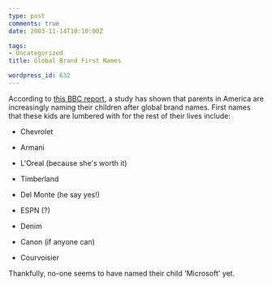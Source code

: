 ```yaml
---
type: post
comments: true
date: 2003-11-14T10:10:00Z

tags:
- Uncategorized
title: Global Brand First Names

wordpress_id: 632
---
```


According to [this BBC report](http://news.bbc.co.uk/1/hi/world/americas/3268161.stm), a study has shown that parents in America are increasingly naming their children after global brand names. First names that these kids are lumbered with for the rest of their lives include:



	


	
  * Chevrolet

		
  * Armani

		
  * L'Oreal (because she's worth it)

		
  * Timberland

		
  * Del Monte (he say yes!)

		
  * ESPN (?)

		
  * Denim

		
  * Canon (if anyone can)

		
  * Courvoisier

	

	

Thankfully, no-one seems to have named their child 'Microsoft' yet. 
